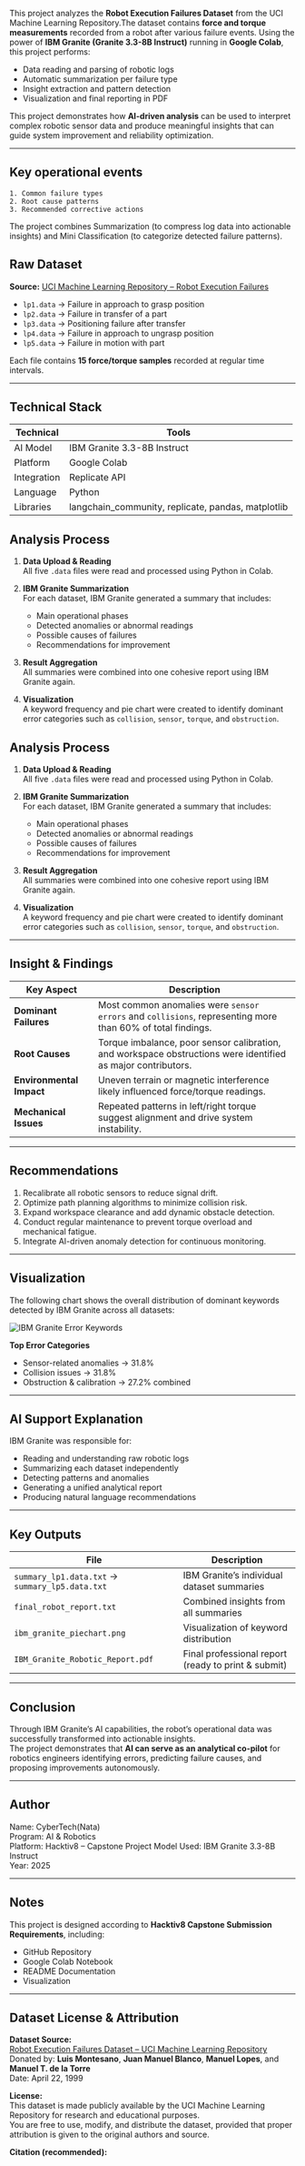 This project analyzes the **Robot Execution Failures Dataset** from the UCI Machine Learning Repository.The dataset contains **force and torque measurements** recorded from a robot after various failure events. Using the power of **IBM Granite (Granite 3.3-8B Instruct)** running in **Google Colab**, this project performs:
- Data reading and parsing of robotic logs
- Automatic summarization per failure type
- Insight extraction and pattern detection
- Visualization and final reporting in PDF

This project demonstrates how **AI-driven analysis** can be used to interpret complex robotic sensor data and produce meaningful insights that can guide system improvement and reliability optimization.

---

##  Key operational events

    1. Common failure types
    2. Root cause patterns
    3. Recommended corrective actions

The project combines Summarization (to compress log data into actionable insights) and Mini Classification (to categorize detected failure patterns).

## Raw Dataset
**Source:** [UCI Machine Learning Repository – Robot Execution Failures](https://archive.ics.uci.edu/dataset/83/robot+execution+failures)

- `lp1.data` → Failure in approach to grasp position  
- `lp2.data` → Failure in transfer of a part  
- `lp3.data` → Positioning failure after transfer  
- `lp4.data` → Failure in approach to ungrasp position  
- `lp5.data` → Failure in motion with part

Each file contains **15 force/torque samples** recorded at regular time intervals.

---

## Technical Stack

| Technical | Tools |
|------|--------------|
| AI Model | IBM Granite 3.3-8B Instruct |
| Platform | Google Colab |
| Integration | Replicate API |
| Language | Python |
| Libraries | langchain_community, replicate, pandas, matplotlib |

##  Analysis Process
1. **Data Upload & Reading**  
   All five `.data` files were read and processed using Python in Colab.  

2. **IBM Granite Summarization**  
   For each dataset, IBM Granite generated a summary that includes:
   - Main operational phases  
   - Detected anomalies or abnormal readings  
   - Possible causes of failures  
   - Recommendations for improvement  

3. **Result Aggregation**  
   All summaries were combined into one cohesive report using IBM Granite again.

4. **Visualization**  
   A keyword frequency and pie chart were created to identify dominant error categories such as `collision`, `sensor`, `torque`, and `obstruction`.
## Analysis Process
1. **Data Upload & Reading**  
   All five `.data` files were read and processed using Python in Colab.  

2. **IBM Granite Summarization**  
   For each dataset, IBM Granite generated a summary that includes:
   - Main operational phases  
   - Detected anomalies or abnormal readings  
   - Possible causes of failures  
   - Recommendations for improvement  

3. **Result Aggregation**  
   All summaries were combined into one cohesive report using IBM Granite again.

4. **Visualization**  
   A keyword frequency and pie chart were created to identify dominant error categories such as `collision`, `sensor`, `torque`, and `obstruction`.

---

## Insight & Findings
| Key Aspect | Description |
|-------------|-------------|
| **Dominant Failures** | Most common anomalies were `sensor errors` and `collisions`, representing more than 60% of total findings. |
| **Root Causes** | Torque imbalance, poor sensor calibration, and workspace obstructions were identified as major contributors. |
| **Environmental Impact** | Uneven terrain or magnetic interference likely influenced force/torque readings. |
| **Mechanical Issues** | Repeated patterns in left/right torque suggest alignment and drive system instability. |

---

## Recommendations
1. Recalibrate all robotic sensors to reduce signal drift.  
2. Optimize path planning algorithms to minimize collision risk.  
3. Expand workspace clearance and add dynamic obstacle detection.  
4. Conduct regular maintenance to prevent torque overload and mechanical fatigue.  
5. Integrate AI-driven anomaly detection for continuous monitoring.

---

## Visualization
The following chart shows the overall distribution of dominant keywords detected by IBM Granite across all datasets:

![IBM Granite Error Keywords](ibm_granite_piechart.png)

**Top Error Categories**
- Sensor-related anomalies → 31.8%  
- Collision issues → 31.8%  
- Obstruction & calibration → 27.2% combined  

---

##  AI Support Explanation
IBM Granite was responsible for:
- Reading and understanding raw robotic logs  
- Summarizing each dataset independently  
- Detecting patterns and anomalies  
- Generating a unified analytical report  
- Producing natural language recommendations  

---

## Key Outputs
| File | Description |
|------|-------------|
| `summary_lp1.data.txt` → `summary_lp5.data.txt` | IBM Granite’s individual dataset summaries |
| `final_robot_report.txt` | Combined insights from all summaries |
| `ibm_granite_piechart.png` | Visualization of keyword distribution |
| `IBM_Granite_Robotic_Report.pdf` | Final professional report (ready to print & submit) |

---

## Conclusion
Through IBM Granite’s AI capabilities, the robot’s operational data was successfully transformed into actionable insights.  
The project demonstrates that **AI can serve as an analytical co-pilot** for robotics engineers  identifying errors, predicting failure causes, and proposing improvements autonomously.

---

##  Author

Name:  CyberTech(Nata)  
Program: AI & Robotics  
Platform: Hacktiv8 – Capstone Project 
Model Used: IBM Granite 3.3-8B Instruct  
Year: 2025  

---

##  Notes
This project is designed according to **Hacktiv8 Capstone Submission Requirements**, including:
- GitHub Repository  
- Google Colab Notebook  
- README Documentation  
- Visualization

---

## Dataset License & Attribution

**Dataset Source:**  
[Robot Execution Failures Dataset – UCI Machine Learning Repository](https://archive.ics.uci.edu/dataset/83/robot+execution+failures)  
Donated by: **Luis Montesano**, **Juan Manuel Blanco**, **Manuel Lopes**, and **Manuel T. de la Torre**  
Date: April 22, 1999  

**License:**  
This dataset is made publicly available by the UCI Machine Learning Repository for research and educational purposes.  
You are free to use, modify, and distribute the dataset, provided that proper attribution is given to the original authors and source.

**Citation (recommended):**  

